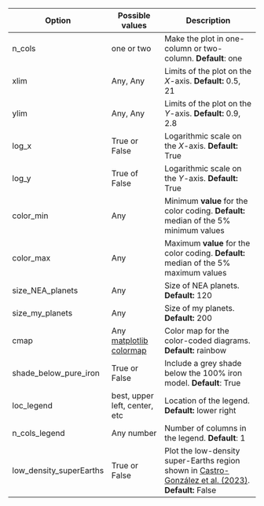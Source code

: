 | Option | Possible values | Description |
| ------------- | ------------- | ------------- |
| n_cols | one or two | Make the plot in one-column or two-column. **Default**: one |
| xlim | Any, Any | Limits of the plot on the $X$-axis. **Default:** 0.5, 21 |
| ylim | Any, Any | Limits of the plot on the $Y$-axis. **Default:** 0.9, 2.8 |
| log_x | True or False | Logarithmic scale on the $X$-axis. **Default:** True |
| log_y | True of False| Logarithmic scale on the $Y$-axis. **Default:** True |
| color_min | Any | Minimum **value** for the color coding. **Default:** median of the 5% minimum values |
| color_max | Any | Maximum **value** for the color coding. **Default:** median of the 5% maximum values |
| size_NEA_planets | Any | Size of NEA planets. **Default:** 120 |
| size_my_planets | Any | Size of my planets. **Default:** 200 |
| cmap | Any [matplotlib colormap](https://matplotlib.org/stable/tutorials/colors/colormaps.html) | Color map for the color-coded diagrams. **Default:** rainbow |
| shade_below_pure_iron | True or False | Include a grey shade below the 100% iron model. **Default**: True |
| loc_legend | best, upper left, center, etc | Location of the legend. **Default:** lower right|
| n_cols_legend | Any number | Number of columns in the legend. **Default**: 1 |
| low_density_superEarths | True or False | Plot the low-density super-Earths region shown in [Castro-González et al. (2023)](https://ui.adsabs.harvard.edu/abs/2023arXiv230504922C/abstract). **Default:** False|
